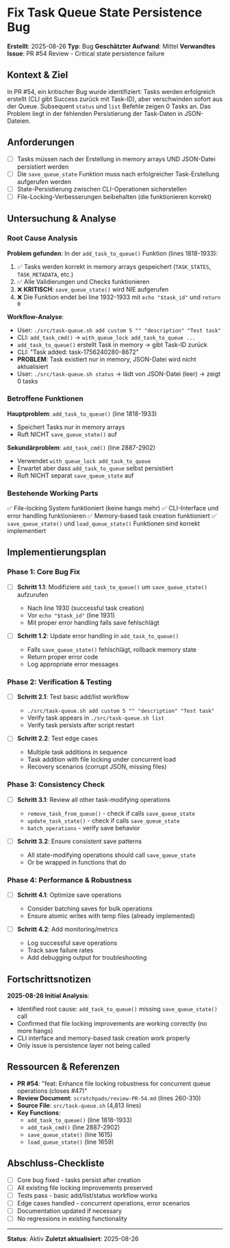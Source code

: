# Fix Task Queue State Persistence Bug

**Erstellt**: 2025-08-26
**Typ**: Bug
**Geschätzter Aufwand**: Mittel
**Verwandtes Issue**: PR #54 Review - Critical state persistence failure

## Kontext & Ziel

In PR #54, ein kritischer Bug wurde identifiziert: Tasks werden erfolgreich erstellt (CLI gibt Success zurück mit Task-ID), aber verschwinden sofort aus der Queue. Subsequent `status` und `list` Befehle zeigen 0 Tasks an. Das Problem liegt in der fehlenden Persistierung der Task-Daten in JSON-Dateien.

## Anforderungen

- [ ] Tasks müssen nach der Erstellung in memory arrays UND JSON-Datei persistiert werden
- [ ] Die `save_queue_state` Funktion muss nach erfolgreicher Task-Erstellung aufgerufen werden
- [ ] State-Persistierung zwischen CLI-Operationen sicherstellen
- [ ] File-Locking-Verbesserungen beibehalten (die funktionieren korrekt)

## Untersuchung & Analyse

### Root Cause Analysis

**Problem gefunden**: In der `add_task_to_queue()` Funktion (lines 1818-1933):
1. ✅ Tasks werden korrekt in memory arrays gespeichert (`TASK_STATES`, `TASK_METADATA`, etc.)
2. ✅ Alle Validierungen und Checks funktionieren
3. ❌ **KRITISCH**: `save_queue_state()` wird NIE aufgerufen
4. ❌ Die Funktion endet bei line 1932-1933 mit `echo "$task_id"` und `return 0`

**Workflow-Analyse**:
- User: `./src/task-queue.sh add custom 5 "" "description" "Test task"`
- CLI: `add_task_cmd()` → `with_queue_lock add_task_to_queue ...`
- `add_task_to_queue()` erstellt Task in memory → gibt Task-ID zurück
- CLI: "Task added: task-1756240280-8672"
- **PROBLEM**: Task existiert nur in memory, JSON-Datei wird nicht aktualisiert
- User: `./src/task-queue.sh status` → lädt von JSON-Datei (leer) → zeigt 0 tasks

### Betroffene Funktionen

**Hauptproblem**: `add_task_to_queue()` (line 1818-1933)
- Speichert Tasks nur in memory arrays
- Ruft NICHT `save_queue_state()` auf

**Sekundärproblem**: `add_task_cmd()` (line 2887-2902)
- Verwendet `with_queue_lock add_task_to_queue` 
- Erwartet aber dass `add_task_to_queue` selbst persistiert
- Ruft NICHT separat `save_queue_state` auf

### Bestehende Working Parts
✅ File-locking System funktioniert (keine hangs mehr)
✅ CLI-Interface und error handling funktionieren
✅ Memory-based task creation funktioniert
✅ `save_queue_state()` und `load_queue_state()` Funktionen sind korrekt implementiert

## Implementierungsplan

### Phase 1: Core Bug Fix
- [ ] **Schritt 1.1**: Modifiziere `add_task_to_queue()` um `save_queue_state()` aufzurufen
  - Nach line 1930 (successful task creation) 
  - Vor `echo "$task_id"` (line 1931)
  - Mit proper error handling falls save fehlschlägt
  
- [ ] **Schritt 1.2**: Update error handling in `add_task_to_queue()`
  - Falls `save_queue_state()` fehlschlägt, rollback memory state
  - Return proper error code
  - Log appropriate error messages

### Phase 2: Verification & Testing
- [ ] **Schritt 2.1**: Test basic add/list workflow
  - `./src/task-queue.sh add custom 5 "" "description" "Test task"`
  - Verify task appears in `./src/task-queue.sh list`
  - Verify task persists after script restart

- [ ] **Schritt 2.2**: Test edge cases
  - Multiple task additions in sequence
  - Task addition with file locking under concurrent load
  - Recovery scenarios (corrupt JSON, missing files)

### Phase 3: Consistency Check
- [ ] **Schritt 3.1**: Review all other task-modifying operations
  - `remove_task_from_queue()` - check if calls `save_queue_state`
  - `update_task_state()` - check if calls `save_queue_state`  
  - `batch_operations` - verify save behavior
  
- [ ] **Schritt 3.2**: Ensure consistent save patterns
  - All state-modifying operations should call `save_queue_state`
  - Or be wrapped in functions that do

### Phase 4: Performance & Robustness
- [ ] **Schritt 4.1**: Optimize save operations
  - Consider batching saves for bulk operations
  - Ensure atomic writes with temp files (already implemented)
  
- [ ] **Schritt 4.2**: Add monitoring/metrics
  - Log successful save operations
  - Track save failure rates
  - Add debugging output for troubleshooting

## Fortschrittsnotizen

**2025-08-26 Initial Analysis**:
- Identified root cause: `add_task_to_queue()` missing `save_queue_state()` call
- Confirmed that file locking improvements are working correctly (no more hangs)
- CLI interface and memory-based task creation work properly
- Only issue is persistence layer not being called

## Ressourcen & Referenzen

- **PR #54**: "feat: Enhance file locking robustness for concurrent queue operations (closes #47)"
- **Review Document**: `scratchpads/review-PR-54.md` (lines 260-310)
- **Source File**: `src/task-queue.sh` (4,813 lines)
- **Key Functions**:
  - `add_task_to_queue()` (line 1818-1933)  
  - `add_task_cmd()` (line 2887-2902)
  - `save_queue_state()` (line 1615)
  - `load_queue_state()` (line 1659)

## Abschluss-Checkliste

- [ ] Core bug fixed - tasks persist after creation
- [ ] All existing file locking improvements preserved  
- [ ] Tests pass - basic add/list/status workflow works
- [ ] Edge cases handled - concurrent operations, error scenarios
- [ ] Documentation updated if necessary
- [ ] No regressions in existing functionality

---
**Status**: Aktiv
**Zuletzt aktualisiert**: 2025-08-26